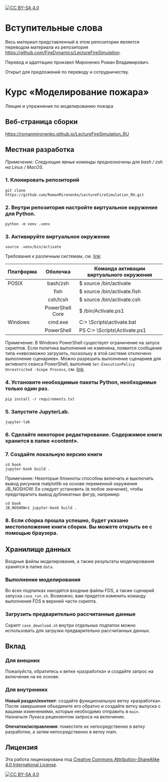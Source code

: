 [![CC BY-SA 4.0][cc-by-sa-shield]][cc-by-sa]

# Вступительные слова
Весь материал представленный в этом репозитории является переводом 
материала из репозитория https://github.com/FireDynamics/LectureFireSimulation.

Перевод и адаптацию произвел Мироненко Роман Владимирович.

Открыт для предложений по переводу и сотрудничеству.

# Курс «Моделирование пожара»
Лекции и упражнения по моделированию пожара

## Веб-страница сборки
https://romanmironenko.github.io/LectureFireSimulation_RU

## Местная разработка

*Примечение: Следующие явные команды предназначены для bash / zsh на Linux / MacOS.*

### 1. Клонировать репозиторий
```
git clone https://github.com/RomanMironenko/LectureFireSimulation_RU.git
```
### 2. Внутри репозитория настройте виртуальное окружение для Python.
```
python -m venv .venv
```
### 3. Активируйте виртуальное окружение
```
source .venv/bin/activate
```

Требования к различным системам, см. [link](https://docs.python.org/3/library/venv.html):

| Платформа |    Оболочка     | Команда активации виртуального окружения |
| -------- |:---------------:|------------------------------------------|
| POSIX    |    bash/zsh     | $ source <venv>/bin/activate             |
|          |      fish       | $ source <venv>/bin/activate.fish        |
|          |    csh/tcsh     | $ source <venv>/bin/activate.csh         |
|          | PowerShell Core | $ <venv>/bin/Activate.ps1                |
| Windows  |     cmd.exe     | C:\> <venv>\Scripts\activate.bat         |
|          |   PowerShell    | PS C:\> <venv>\Scripts\Activate.ps1      |

Примечение: В Windows PowerShell существует ограничение на запуск скриптов. Если политика выполнения не изменена, появится сообщение типа «невозможно загрузить, поскольку в этой системе отключено выполнение сценариев». Можно разрешить выполнение сценариев для активного сеанса PowerShell, выполнив `Set-ExecutionPolicy Unrestricted -Scope Process`, см. [link](https://stackoverflow.com/questions/18713086/virtualenv-wont-activate-on-windows).

### 4. Установите необходимые пакеты Python, необходимые только один раз.
```
pip install -r requirements.txt
```
### 5. Запустите JupyterLab.
```
jupyter-lab
```
### 6. Сделайте некоторое редактирование. Содержимое книги хранится в папке «content».
### 7. Создайте локальную версию книги
```
cd book
jupyter-book build .
```
Примечание: Некоторые блокноты способны включать и выключать вывод рисунков matplotlib на основе переменной окружения JB_NOSHOW. Ее следует установить (в любое значение), чтобы предотвратить вывод дубликатных фигур, например:

```
cd book
JB_NOSHOW=1 jupyter-book build .
```

### 8. Если сборка прошла успешно, будет указано местоположение книги сборки. Вы можете открыть ее с помощью браузера.

## Хранилище данных

Входные файлы моделирования, а также результаты моделирования хранятся в папке `data`.

### Выполнение моделирования

Во всех подпапках находятся входные файлы FDS, а также сценарий запуска `case_run.sh`. Возможно, вам придется изменить команду выполнения FDS в верхней части скрипта.

### Загрузить предварительно рассчитанные данные

Скрипт `case_download.sh` внутри отдельных подпапок можно использовать для загрузки предварительно рассчитанных данных.

## Вклад

### Для внешних

Пожалуйста, обратитесь к ветке «разработка» и создайте запрос на включение на ее основе.

### Для внутренних

**Новый раздел/контент**: создайте функциональную ветку «разработка». После завершения объедините его обратно и создайте ветку выпуска с вашими изменениями, которые необходимо отправить в `main`. Назначьте Лукаса рецензентом запроса на включение.

**Опечатки/исправления**: поместите их непосредственно в ветку разработки, а затем непосредственно в ветку main.

## Лицензия

Эта работа лицензирована под
[Creative Commons Attribution-ShareAlike 4.0 International License][cc-by-sa].

[![CC BY-SA 4.0][cc-by-sa-image]][cc-by-sa]

[cc-by-sa]: http://creativecommons.org/licenses/by-sa/4.0/
[cc-by-sa-image]: https://licensebuttons.net/l/by-sa/4.0/88x31.png
[cc-by-sa-shield]: https://img.shields.io/badge/License-CC%20BY--SA%204.0-lightgrey.svg
